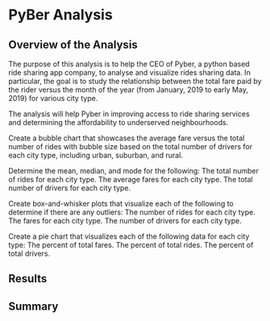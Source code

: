 # PyBer Analysis


## Overview of the Analysis

The purpose of this analysis is to help the CEO of Pyber, a python based ride sharing app company, to analyse and visualize 
rides sharing data. In particular, the goal is to study the relationship between the total fare paid by the rider versus the 
month of the year (from January, 2019 to early May, 2019) for various city type.   

The analysis will help Pyber in improving access to ride sharing services and determining the affordability to underserved neighbourhoods.

Create a bubble chart that showcases the average fare versus the total number of rides with 
bubble size based on the total number of drivers for each city type, including urban, suburban, 
and rural.

Determine the mean, median, and mode for the following:
The total number of rides for each city type.
The average fares for each city type.
The total number of drivers for each city type.

Create box-and-whisker plots that visualize each of the following to determine if there are 
any outliers:
The number of rides for each city type.
The fares for each city type.
The number of drivers for each city type.

Create a pie chart that visualizes each of the following data for each city type:
The percent of total fares.
The percent of total rides.
The percent of total drivers.

## Results

## Summary
